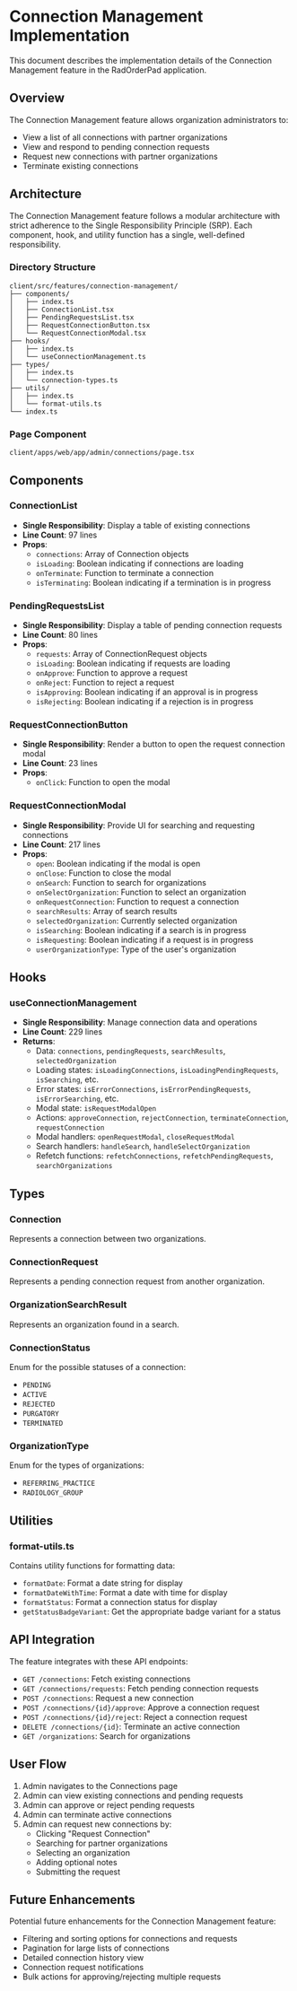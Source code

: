 # Connection Management Implementation

This document describes the implementation details of the Connection Management feature in the RadOrderPad application.

## Overview

The Connection Management feature allows organization administrators to:

- View a list of all connections with partner organizations
- View and respond to pending connection requests
- Request new connections with partner organizations
- Terminate existing connections

## Architecture

The Connection Management feature follows a modular architecture with strict adherence to the Single Responsibility Principle (SRP). Each component, hook, and utility function has a single, well-defined responsibility.

### Directory Structure

```
client/src/features/connection-management/
├── components/
│   ├── index.ts
│   ├── ConnectionList.tsx
│   ├── PendingRequestsList.tsx
│   ├── RequestConnectionButton.tsx
│   └── RequestConnectionModal.tsx
├── hooks/
│   ├── index.ts
│   └── useConnectionManagement.ts
├── types/
│   ├── index.ts
│   └── connection-types.ts
├── utils/
│   ├── index.ts
│   └── format-utils.ts
└── index.ts
```

### Page Component

```
client/apps/web/app/admin/connections/page.tsx
```

## Components

### ConnectionList

- **Single Responsibility**: Display a table of existing connections
- **Line Count**: 97 lines
- **Props**:
  - `connections`: Array of Connection objects
  - `isLoading`: Boolean indicating if connections are loading
  - `onTerminate`: Function to terminate a connection
  - `isTerminating`: Boolean indicating if a termination is in progress

### PendingRequestsList

- **Single Responsibility**: Display a table of pending connection requests
- **Line Count**: 80 lines
- **Props**:
  - `requests`: Array of ConnectionRequest objects
  - `isLoading`: Boolean indicating if requests are loading
  - `onApprove`: Function to approve a request
  - `onReject`: Function to reject a request
  - `isApproving`: Boolean indicating if an approval is in progress
  - `isRejecting`: Boolean indicating if a rejection is in progress

### RequestConnectionButton

- **Single Responsibility**: Render a button to open the request connection modal
- **Line Count**: 23 lines
- **Props**:
  - `onClick`: Function to open the modal

### RequestConnectionModal

- **Single Responsibility**: Provide UI for searching and requesting connections
- **Line Count**: 217 lines
- **Props**:
  - `open`: Boolean indicating if the modal is open
  - `onClose`: Function to close the modal
  - `onSearch`: Function to search for organizations
  - `onSelectOrganization`: Function to select an organization
  - `onRequestConnection`: Function to request a connection
  - `searchResults`: Array of search results
  - `selectedOrganization`: Currently selected organization
  - `isSearching`: Boolean indicating if a search is in progress
  - `isRequesting`: Boolean indicating if a request is in progress
  - `userOrganizationType`: Type of the user's organization

## Hooks

### useConnectionManagement

- **Single Responsibility**: Manage connection data and operations
- **Line Count**: 229 lines
- **Returns**:
  - Data: `connections`, `pendingRequests`, `searchResults`, `selectedOrganization`
  - Loading states: `isLoadingConnections`, `isLoadingPendingRequests`, `isSearching`, etc.
  - Error states: `isErrorConnections`, `isErrorPendingRequests`, `isErrorSearching`, etc.
  - Modal state: `isRequestModalOpen`
  - Actions: `approveConnection`, `rejectConnection`, `terminateConnection`, `requestConnection`
  - Modal handlers: `openRequestModal`, `closeRequestModal`
  - Search handlers: `handleSearch`, `handleSelectOrganization`
  - Refetch functions: `refetchConnections`, `refetchPendingRequests`, `searchOrganizations`

## Types

### Connection

Represents a connection between two organizations.

### ConnectionRequest

Represents a pending connection request from another organization.

### OrganizationSearchResult

Represents an organization found in a search.

### ConnectionStatus

Enum for the possible statuses of a connection:
- `PENDING`
- `ACTIVE`
- `REJECTED`
- `PURGATORY`
- `TERMINATED`

### OrganizationType

Enum for the types of organizations:
- `REFERRING_PRACTICE`
- `RADIOLOGY_GROUP`

## Utilities

### format-utils.ts

Contains utility functions for formatting data:
- `formatDate`: Format a date string for display
- `formatDateWithTime`: Format a date with time for display
- `formatStatus`: Format a connection status for display
- `getStatusBadgeVariant`: Get the appropriate badge variant for a status

## API Integration

The feature integrates with these API endpoints:
- `GET /connections`: Fetch existing connections
- `GET /connections/requests`: Fetch pending connection requests
- `POST /connections`: Request a new connection
- `POST /connections/{id}/approve`: Approve a connection request
- `POST /connections/{id}/reject`: Reject a connection request
- `DELETE /connections/{id}`: Terminate an active connection
- `GET /organizations`: Search for organizations

## User Flow

1. Admin navigates to the Connections page
2. Admin can view existing connections and pending requests
3. Admin can approve or reject pending requests
4. Admin can terminate active connections
5. Admin can request new connections by:
   - Clicking "Request Connection"
   - Searching for partner organizations
   - Selecting an organization
   - Adding optional notes
   - Submitting the request

## Future Enhancements

Potential future enhancements for the Connection Management feature:
- Filtering and sorting options for connections and requests
- Pagination for large lists of connections
- Detailed connection history view
- Connection request notifications
- Bulk actions for approving/rejecting multiple requests